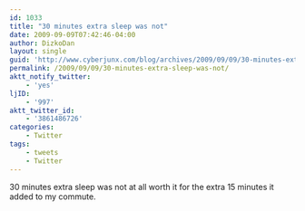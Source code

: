 ```yaml
---
id: 1033
title: "30 minutes extra sleep was not"
date: 2009-09-09T07:42:46-04:00
author: DizkoDan
layout: single
guid: 'http://www.cyberjunx.com/blog/archives/2009/09/09/30-minutes-extra-sleep-was-not/'
permalink: /2009/09/09/30-minutes-extra-sleep-was-not/
aktt_notify_twitter:
    - 'yes'
ljID:
    - '997'
aktt_twitter_id:
    - '3861486726'
categories:
    - Twitter
tags:
    - tweets
    - Twitter
---
```


30 minutes extra sleep was not at all worth it for the extra 15 minutes it added to my commute.